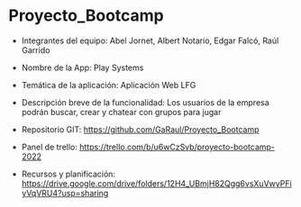 # Proyecto_Bootcamp

- Integrantes del equipo: Abel Jornet, Albert Notario, Edgar Falcó, Raúl Garrido
    
- Nombre de la App: Play Systems
     
- Temática de la aplicación: Aplicación Web LFG

- Descripción breve de la funcionalidad: Los usuarios de la empresa podrán buscar, crear y chatear con grupos para jugar
    
- Repositorio GIT: https://github.com/GaRaul/Proyecto_Bootcamp

- Panel de trello: https://trello.com/b/u6wCzSvb/proyecto-bootcamp-2022

- Recursos y planificación: https://drive.google.com/drive/folders/12H4_UBmjH82Qgg6vsXuVwyPFiyVqVRU4?usp=sharing

